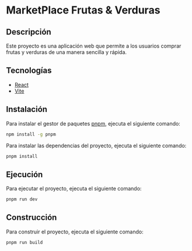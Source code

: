 # MarketPlace Frutas & Verduras
## Descripción
Este proyecto es una aplicación web que permite a los usuarios comprar frutas y verduras de una manera sencilla y rápida.
## Tecnologías
- [React](https://es.reactjs.org/)
- [Vite](https://vitejs.dev/)

## Instalación

Para instalar el gestor de paquetes [pnpm](https://pnpm.io/), ejecuta el siguiente comando:
```bash
npm install -g pnpm
```


Para instalar las dependencias del proyecto, ejecuta el siguiente comando:
```bash
pnpm install
```
## Ejecución
Para ejecutar el proyecto, ejecuta el siguiente comando:
```bash
pnpm run dev
```

## Construcción
Para construir el proyecto, ejecuta el siguiente comando:
```bash
pnpm run build
```

